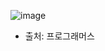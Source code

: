 ![image](https://user-images.githubusercontent.com/70992303/95729392-c9da2f80-0cb7-11eb-8a6a-aee3b3b91057.png)
- 출처: 프로그래머스
